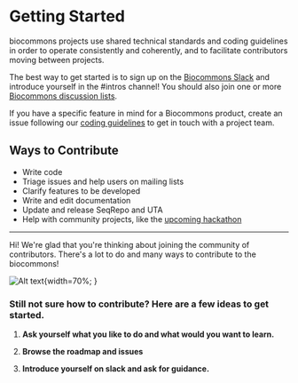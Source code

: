 # Getting Started

biocommons projects use shared technical standards and coding guidelines in order to operate
consistently and coherently, and to facilitate contributors moving between projects.

The best way to get started is to sign up on
the [Biocommons Slack](getting-connected.md#slack) and introduce yourself in the #intros channel! You should
also join one or more [Biocommons discussion lists](../community/getting-connected.md#groups).

If you have a specific feature in mind for a Biocommons product, create an issue following our
[coding guidelines](coding-guidelines.md#issues) to get in touch with a project team.


## Ways to Contribute

- Write code
- Triage issues and help users on mailing lists
- Clarify features to be developed
- Write and edit documentation
- Update and release SeqRepo and UTA
- Help with community projects, like the [upcoming hackathon](../hackathons/2025.md)

---

Hi! We're glad that you're thinking about joining the community of contributors.  There's a lot to
do and many ways to contribute to the biocommons!

![Alt text](ways-to-help.png){width=70%; }


### Still not sure how to contribute? Here are a few ideas to get started.

1. **Ask yourself what you like to do and what would you want to learn.**

1. **Browse the roadmap and issues**

1. **Introduce yourself on slack and ask for guidance.**



